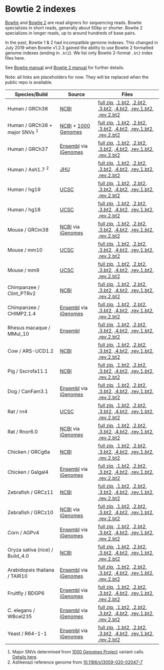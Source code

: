 # Bowtie 2 indexes

[Bowtie](http://bowtie-bio.sourceforge.net) and [Bowtie 2](http://bowtie-bio.sourceforge.net/bowtie2) are read aligners for sequencing reads.  Bowtie specializes in short reads, generally about 50bp or shorter.  Bowtie 2 specializes in longer reads, up to around hundreds of base pairs.

In the past, Bowtie 1 & 2 had incompatible genome indexes.  This changed in July 2019 when Bowtie v1.2.3 gained the ability to use Bowtie 2 formatted genome indexes (ending in `.bt2`).  We list only Bowtie 2-format `.bt2` index files here.

See [Bowtie manual](http://bowtie-bio.sourceforge.net/manual.shtml) and [Bowtie 2 manual](http://bowtie-bio.sourceforge.net/bowtie2/manual.shtml) for further details.

Note: all links are placeholders for now.  They will be replaced when the public repo is available.

<div class="datatable-begin"></div>

Species/Build                             | Source                                            | Files                                                                                                                                                                                                                                     
----------------------------------------- | ------------------------------------------------- | ----------------------------------------------------------------------------------------------------------------------------------------------------------------------------------------------------------------------------------------- 
Human / GRCh38                            | [NCBI][bt2_GRCh38_source]                         | [full zip][bt2_GRCh38_full], [.1.bt2][bt2_GRCh38_1], [.2.bt2][bt2_GRCh38_2], [.3.bt2][bt2_GRCh38_3], [.4.bt2][bt2_GRCh38_4], [.rev.1.bt2][bt2_GRCh38_r1], [.rev.2.bt2][bt2_GRCh38_r2]
Human / GRCh38 + major SNVs <sup>1</sup>  | [NCBI][bt2_grch38_1kgmaj_source] + [1000 Genomes] | [full zip][bt2_grch38_1kgmaj_full], [.1.bt2][bt2_grch38_1kgmaj_1], [.2.bt2][bt2_grch38_1kgmaj_2], [.3.bt2][bt2_grch38_1kgmaj_3], [.4.bt2][bt2_grch38_1kgmaj_4], [.rev.1.bt2][bt2_grch38_1kgmaj_r1], [.rev.2.bt2][bt2_grch38_1kgmaj_r2]
Human / GRCh37                            | [Ensembl][bt2_grch37_source] via [iGenomes]       | [full zip][bt2_grch37_full], [.1.bt2][bt2_grch37_1], [.2.bt2][bt2_grch37_2], [.3.bt2][bt2_grch37_3], [.4.bt2][bt2_grch37_4], [.rev.1.bt2][bt2_grch37_r1], [.rev.2.bt2][bt2_grch37_r2]
Human / Ash1.7 <sup>2</sup>               | [JHU][bt2_ash1_source]                            | [full zip][bt2_ash1_full], [.1.bt2][bt2_ash1_1], [.2.bt2][bt2_ash1_2], [.3.bt2][bt2_ash1_3], [.4.bt2][bt2_ash1_4], [.rev.1.bt2][bt2_ash1_r1], [.rev.2.bt2][bt2_ash1_r2]
Human / hg19                              | [UCSC][bt2_hg19_source]                           | [full zip][bt2_hg19_full], [.1.bt2][bt2_hg19_1], [.2.bt2][bt2_hg19_2], [.3.bt2][bt2_hg19_3], [.4.bt2][bt2_hg19_4], [.rev.1.bt2][bt2_hg19_r1], [.rev.2.bt2][bt2_hg19_r2]
Human / hg18                              | [UCSC][bt2_hg18_source]                           | [full zip][bt2_hg18_full], [.1.bt2][bt2_hg18_1], [.2.bt2][bt2_hg18_2], [.3.bt2][bt2_hg18_3], [.4.bt2][bt2_hg18_4], [.rev.1.bt2][bt2_hg18_r1], [.rev.2.bt2][bt2_hg18_r2]
Mouse / GRCm38                            | [NCBI][bt2_grcm38_source] via [iGenomes]          | [full zip][bt2_grcm38_full], [.1.bt2][bt2_grcm38_1], [.2.bt2][bt2_grcm38_2], [.3.bt2][bt2_grcm38_3], [.4.bt2][bt2_grcm38_4], [.rev.1.bt2][bt2_grcm38_r1], [.rev.2.bt2][bt2_grcm38_r2]
Mouse / mm10                              | [UCSC][bt2_mm10_source]                           | [full zip][bt2_mm10_full], [.1.bt2][bt2_mm10_1], [.2.bt2][bt2_mm10_2], [.3.bt2][bt2_mm10_3], [.4.bt2][bt2_mm10_4], [.rev.1.bt2][bt2_mm10_r1], [.rev.2.bt2][bt2_mm10_r2]
Mouse / mm9                               | [UCSC][bt2_mm9_source]                            | [full zip][bt2_mm9_full], [.1.bt2][bt2_mm9_1], [.2.bt2][bt2_mm9_2], [.3.bt2][bt2_mm9_3], [.4.bt2][bt2_mm9_4], [.rev.1.bt2][bt2_mm9_r1], [.rev.2.bt2][bt2_mm9_r2]
Chimpanzee / Clint_PTRv2                  | [NCBI][bt2_clintptr2_source]                      | [full zip][bt2_clintptr2_full], [.1.bt2][bt2_clintptr2_1], [.2.bt2][bt2_clintptr2_2], [.3.bt2][bt2_clintptr2_3], [.4.bt2][bt2_clintptr2_4], [.rev.1.bt2][bt2_clintptr2_r1], [.rev.2.bt2][bt2_clintptr2_r2]
Chimpanzee / CHIMP2.1.4                   | [Ensembl][bt2_chimp214_source] via [iGenomes]     | [full zip][bt2_chimp214_full], [.1.bt2][bt2_chimp214_1], [.2.bt2][bt2_chimp214_2], [.3.bt2][bt2_chimp214_3], [.4.bt2][bt2_chimp214_4], [.rev.1.bt2][bt2_chimp214_r1], [.rev.2.bt2][bt2_chimp214_r2]
Rhesus macaque / MMul_10                  | [Ensembl][bt2_mmul10_source]                      | [full zip][bt2_mmul10_full], [.1.bt2][bt2_mmul10_1], [.2.bt2][bt2_mmul10_2], [.3.bt2][bt2_mmul10_3], [.4.bt2][bt2_mmul10_4], [.rev.1.bt2][bt2_mmul10_r1], [.rev.2.bt2][bt2_mmul10_r2]
Cow / ARS-UCD1.2                          | [NCBI][bt2_arsucd12_source]                       | [full zip][bt2_arsucd12_full], [.1.bt2][bt2_arsucd12_1], [.2.bt2][bt2_arsucd12_2], [.3.bt2][bt2_arsucd12_3], [.4.bt2][bt2_arsucd12_4], [.rev.1.bt2][bt2_arsucd12_r1], [.rev.2.bt2][bt2_arsucd12_r2]
Pig / Sscrofa11.1                         | [NCBI][bt2_sscorfa111_source]                     | [full zip][bt2_sscorfa111_full], [.1.bt2][bt2_sscorfa111_1], [.2.bt2][bt2_sscorfa111_2], [.3.bt2][bt2_sscorfa111_3], [.4.bt2][bt2_sscorfa111_4], [.rev.1.bt2][bt2_sscorfa111_r1], [.rev.2.bt2][bt2_sscorfa111_r2]
Dog / CanFam3.1                           | [Ensembl][bt2_canfam31_source] via [iGenomes]     | [full zip][bt2_canfam31_full], [.1.bt2][bt2_canfam31_1], [.2.bt2][bt2_canfam31_2], [.3.bt2][bt2_canfam31_3], [.4.bt2][bt2_canfam31_4], [.rev.1.bt2][bt2_canfam31_r1], [.rev.2.bt2][bt2_canfam31_r2]
Rat / rn4                                 | [UCSC][bt2_rn4_source]                            | [full zip][bt2_rn4_full], [.1.bt2][bt2_rn4_1], [.2.bt2][bt2_rn4_2], [.3.bt2][bt2_rn4_3], [.4.bt2][bt2_rn4_4], [.rev.1.bt2][bt2_rn4_r1], [.rev.2.bt2][bt2_rn4_r2]
Rat / Rnor6.0                             | [NCBI][bt2_rnor60_source] via [iGenomes]          | [full zip][bt2_rnor60_full], [.1.bt2][bt2_rnor60_1], [.2.bt2][bt2_rnor60_2], [.3.bt2][bt2_rnor60_3], [.4.bt2][bt2_rnor60_4], [.rev.1.bt2][bt2_rnor60_r1], [.rev.2.bt2][bt2_rnor60_r2]
Chicken / GRCg6a                          | [NCBI][bt2_grcg6a_source]                         | [full zip][bt2_grcg6a_full], [.1.bt2][bt2_grcg6a_1], [.2.bt2][bt2_grcg6a_2], [.3.bt2][bt2_grcg6a_3], [.4.bt2][bt2_grcg6a_4], [.rev.1.bt2][bt2_grcg6a_r1], [.rev.2.bt2][bt2_grcg6a_r2]
Chicken / Galgal4                         | [Ensembl][bt2_galgal4_source] via [iGenomes]      | [full zip][bt2_galgal4_full], [.1.bt2][bt2_galgal4_1], [.2.bt2][bt2_galgal4_2], [.3.bt2][bt2_galgal4_3], [.4.bt2][bt2_galgal4_4], [.rev.1.bt2][bt2_galgal4_r1], [.rev.2.bt2][bt2_galgal4_r2]
Zebrafish / GRCz11                        | [NCBI][bt2_grcz11_source]                         | [full zip][bt2_grcz11_full], [.1.bt2][bt2_grcz11_1], [.2.bt2][bt2_grcz11_2], [.3.bt2][bt2_grcz11_3], [.4.bt2][bt2_grcz11_4], [.rev.1.bt2][bt2_grcz11_r1], [.rev.2.bt2][bt2_grcz11_r2]
Zebrafish / GRCz10                        | [NCBI][bt2_grcz10_source] via [iGenomes]          | [full zip][bt2_grcz10_full], [.1.bt2][bt2_grcz10_1], [.2.bt2][bt2_grcz10_2], [.3.bt2][bt2_grcz10_3], [.4.bt2][bt2_grcz10_4], [.rev.1.bt2][bt2_grcz10_r1], [.rev.2.bt2][bt2_grcz10_r2]
Corn / AGPv4                              | [Ensembl][bt2_agpv4_source] via [iGenomes]        | [full zip][bt2_agpv4_full], [.1.bt2][bt2_agpv4_1], [.2.bt2][bt2_agpv4_2], [.3.bt2][bt2_agpv4_3], [.4.bt2][bt2_agpv4_4], [.rev.1.bt2][bt2_agpv4_r1], [.rev.2.bt2][bt2_agpv4_r2]
Oryza sativa (rice) / Build_4.0           | [NCBI][bt2_build4_source]                         | [full zip][bt2_build4_full], [.1.bt2][bt2_build4_1], [.2.bt2][bt2_build4_2], [.3.bt2][bt2_build4_3], [.4.bt2][bt2_build4_4], [.rev.1.bt2][bt2_build4_r1], [.rev.2.bt2][bt2_build4_r2]
Arabidopsis thaliana / TAIR10             | [Ensembl][bt2_tair10_source] via [iGenomes]       | [full zip][bt2_tair10_full], [.1.bt2][bt2_tair10_1], [.2.bt2][bt2_tair10_2], [.3.bt2][bt2_tair10_3], [.4.bt2][bt2_tair10_4], [.rev.1.bt2][bt2_tair10_r1], [.rev.2.bt2][bt2_tair10_r2]
Fruitfly / BDGP6                          | [Ensembl][bt2_bdgp6_source] via [iGenomes]        | [full zip][bt2_bdgp6_full], [.1.bt2][bt2_bdgp6_1], [.2.bt2][bt2_bdgp6_2], [.3.bt2][bt2_bdgp6_3], [.4.bt2][bt2_bdgp6_4], [.rev.1.bt2][bt2_bdgp6_r1], [.rev.2.bt2][bt2_bdgp6_r2]
C. elegans / WBcel235                     | [Ensembl][bt2_wbcel235_source] via [iGenomes]     | [full zip][bt2_wbcel235_full], [.1.bt2][bt2_wbcel235_1], [.2.bt2][bt2_wbcel235_2], [.3.bt2][bt2_wbcel235_3], [.4.bt2][bt2_wbcel235_4], [.rev.1.bt2][bt2_wbcel235_r1], [.rev.2.bt2][bt2_wbcel235_r2]
Yeast / R64-1-1                           | [Ensembl][bt2_r6411_source] via [iGenomes]        | [full zip][bt2_r6411_full], [.1.bt2][bt2_r6411_1], [.2.bt2][bt2_r6411_2], [.3.bt2][bt2_r6411_3], [.4.bt2][bt2_r6411_4], [.rev.1.bt2][bt2_r6411_r1], [.rev.2.bt2][bt2_r6411_r2]

<div class="datatable-end"></div>

[1000 Genomes]: https://www.internationalgenome.org
[iGenomes]: https://support.illumina.com/sequencing/sequencing_software/igenome.html

1. Major SNVs determined from [1000 Genomes Project](https://www.internationalgenome.org) variant calls.  [Details here](https://github.com/BenLangmead/bowtie-majref).
2. Ashkenazi reference genome from [10.1186/s13059-020-02047-7](https://doi.org/10.1186/s13059-020-02047-7)

[bt2_GRCh38_source]: ftp://ftp.ncbi.nlm.nih.gov/genomes/archive/old_genbank/Eukaryotes/vertebrates_mammals/Homo_sapiens/GRCh38/seqs_for_alignment_pipelines/
[bt2_GRCh38_full]: https://aws.amazon.com
[bt2_GRCh38_1]: https://aws.amazon.com
[bt2_GRCh38_2]: https://aws.amazon.com
[bt2_GRCh38_3]: https://aws.amazon.com
[bt2_GRCh38_4]: https://aws.amazon.com
[bt2_GRCh38_r1]: https://aws.amazon.com
[bt2_GRCh38_r2]: https://aws.amazon.com

[bt2_grch38_1kgmaj_source]: ftp://ftp.ccb.jhu.edu/pub/data/bowtie2_indexes/
[bt2_grch38_1kgmaj_full]: https://aws.amazon.com
[bt2_grch38_1kgmaj_1]: https://aws.amazon.com
[bt2_grch38_1kgmaj_2]: https://aws.amazon.com
[bt2_grch38_1kgmaj_3]: https://aws.amazon.com
[bt2_grch38_1kgmaj_4]: https://aws.amazon.com
[bt2_grch38_1kgmaj_r1]: https://aws.amazon.com
[bt2_grch38_1kgmaj_r2]: https://aws.amazon.com

[bt2_grch37_source]: https://grch37.ensembl.org/index.html
[bt2_grch37_full]: https://aws.amazon.com
[bt2_grch37_1]: https://aws.amazon.com
[bt2_grch37_2]: https://aws.amazon.com
[bt2_grch37_3]: https://aws.amazon.com
[bt2_grch37_4]: https://aws.amazon.com
[bt2_grch37_r1]: https://aws.amazon.com
[bt2_grch37_r2]: https://aws.amazon.com

[bt2_ash1_source]: ftp://ftp.ccb.jhu.edu/pub/data/Homo_sapiens/Ash1/v1.7/Assembly/
[bt2_ash1_full]: https://aws.amazon.com
[bt2_ash1_1]: https://aws.amazon.com
[bt2_ash1_2]: https://aws.amazon.com
[bt2_ash1_3]: https://aws.amazon.com
[bt2_ash1_4]: https://aws.amazon.com
[bt2_ash1_r1]: https://aws.amazon.com
[bt2_ash1_r2]: https://aws.amazon.com

[bt2_hg19_source]: ftp://hgdownload.cse.ucsc.edu/goldenPath/hg19/chromosomes
[bt2_hg19_full]: https://aws.amazon.com
[bt2_hg19_1]: https://aws.amazon.com
[bt2_hg19_2]: https://aws.amazon.com
[bt2_hg19_3]: https://aws.amazon.com
[bt2_hg19_4]: https://aws.amazon.com
[bt2_hg19_r1]: https://aws.amazon.com
[bt2_hg19_r2]: https://aws.amazon.com

[bt2_hg18_source]: ftp://hgdownload.cse.ucsc.edu/goldenPath/hg18/chromosomes
[bt2_hg18_full]: https://aws.amazon.com
[bt2_hg18_1]: https://aws.amazon.com
[bt2_hg18_2]: https://aws.amazon.com
[bt2_hg18_3]: https://aws.amazon.com
[bt2_hg18_4]: https://aws.amazon.com
[bt2_hg18_r1]: https://aws.amazon.com
[bt2_hg18_r2]: https://aws.amazon.com

[bt2_clintptr2_source]: https://ftp.ncbi.nlm.nih.gov/genomes/all/GCF/002/880/755/GCF_002880755.1_Clint_PTRv2/
[bt2_clintptr2_full]: https://aws.amazon.com
[bt2_clintptr2_1]: https://aws.amazon.com
[bt2_clintptr2_2]: https://aws.amazon.com
[bt2_clintptr2_3]: https://aws.amazon.com
[bt2_clintptr2_4]: https://aws.amazon.com
[bt2_clintptr2_r1]: https://aws.amazon.com
[bt2_clintptr2_r2]: https://aws.amazon.com

[bt2_chimp214_source]: https://useast.ensembl.org/Pan_troglodytes/Info/Index
[bt2_chimp214_full]: https://aws.amazon.com
[bt2_chimp214_1]: https://aws.amazon.com
[bt2_chimp214_2]: https://aws.amazon.com
[bt2_chimp214_3]: https://aws.amazon.com
[bt2_chimp214_4]: https://aws.amazon.com
[bt2_chimp214_r1]: https://aws.amazon.com
[bt2_chimp214_r2]: https://aws.amazon.com

[bt2_mmul10_source]: https://ftp.ncbi.nlm.nih.gov/genomes/all/GCF/003/339/765/GCF_003339765.1_Mmul_10/
[bt2_mmul10_full]: https://aws.amazon.com
[bt2_mmul10_1]: https://aws.amazon.com
[bt2_mmul10_2]: https://aws.amazon.com
[bt2_mmul10_3]: https://aws.amazon.com
[bt2_mmul10_4]: https://aws.amazon.com
[bt2_mmul10_r1]: https://aws.amazon.com
[bt2_mmul10_r2]: https://aws.amazon.com

[bt2_arsucd12_source]: https://ftp.ncbi.nlm.nih.gov/genomes/all/GCF/002/263/795/GCF_002263795.1_ARS-UCD1.2/
[bt2_arsucd12_full]: https://aws.amazon.com
[bt2_arsucd12_1]: https://aws.amazon.com
[bt2_arsucd12_2]: https://aws.amazon.com
[bt2_arsucd12_3]: https://aws.amazon.com
[bt2_arsucd12_4]: https://aws.amazon.com
[bt2_arsucd12_r1]: https://aws.amazon.com
[bt2_arsucd12_r2]: https://aws.amazon.com

[bt2_sscorfa111_source]: https://ftp.ncbi.nlm.nih.gov/genomes/all/GCF/000/003/025/GCF_000003025.6_Sscrofa11.1/
[bt2_sscorfa111_full]: https://aws.amazon.com
[bt2_sscorfa111_1]: https://aws.amazon.com
[bt2_sscorfa111_2]: https://aws.amazon.com
[bt2_sscorfa111_3]: https://aws.amazon.com
[bt2_sscorfa111_4]: https://aws.amazon.com
[bt2_sscorfa111_r1]: https://aws.amazon.com
[bt2_sscorfa111_r2]: https://aws.amazon.com

[bt2_canfam31_source]: https://www.ensembl.org/Canis_lupus_familiaris/Info/Index
[bt2_canfam31_full]: https://aws.amazon.com
[bt2_canfam31_1]: https://aws.amazon.com
[bt2_canfam31_2]: https://aws.amazon.com
[bt2_canfam31_3]: https://aws.amazon.com
[bt2_canfam31_4]: https://aws.amazon.com
[bt2_canfam31_r1]: https://aws.amazon.com
[bt2_canfam31_r2]: https://aws.amazon.com

[bt2_grcm38_source]: https://www.ncbi.nlm.nih.gov/assembly/GCF_000001635.20/
[bt2_grcm38_full]: https://aws.amazon.com
[bt2_grcm38_1]: https://aws.amazon.com
[bt2_grcm38_2]: https://aws.amazon.com
[bt2_grcm38_3]: https://aws.amazon.com
[bt2_grcm38_4]: https://aws.amazon.com
[bt2_grcm38_r1]: https://aws.amazon.com
[bt2_grcm38_r2]: https://aws.amazon.com

[bt2_mm10_source]: ftp://hgdownload.cse.ucsc.edu/goldenPath/mm10/chromosomes
[bt2_mm10_full]: https://aws.amazon.com
[bt2_mm10_1]: https://aws.amazon.com
[bt2_mm10_2]: https://aws.amazon.com
[bt2_mm10_3]: https://aws.amazon.com
[bt2_mm10_4]: https://aws.amazon.com
[bt2_mm10_r1]: https://aws.amazon.com
[bt2_mm10_r2]: https://aws.amazon.com

[bt2_mm9_source]: ftp://hgdownload.cse.ucsc.edu/goldenPath/mm9/chromosomes
[bt2_mm9_full]: https://aws.amazon.com
[bt2_mm9_1]: https://aws.amazon.com
[bt2_mm9_2]: https://aws.amazon.com
[bt2_mm9_3]: https://aws.amazon.com
[bt2_mm9_4]: https://aws.amazon.com
[bt2_mm9_r1]: https://aws.amazon.com
[bt2_mm9_r2]: https://aws.amazon.com

[bt2_rn4_source]: ftp://hgdownload.cse.ucsc.edu/goldenPath/rn4/chromosomes
[bt2_rn4_full]: https://aws.amazon.com
[bt2_rn4_1]: https://aws.amazon.com
[bt2_rn4_2]: https://aws.amazon.com
[bt2_rn4_3]: https://aws.amazon.com
[bt2_rn4_4]: https://aws.amazon.com
[bt2_rn4_r1]: https://aws.amazon.com
[bt2_rn4_r2]: https://aws.amazon.com

[bt2_rnor60_source]: https://www.ncbi.nlm.nih.gov/assembly/GCF_000001895.5/
[bt2_rnor60_full]: https://aws.amazon.com
[bt2_rnor60_1]: https://aws.amazon.com
[bt2_rnor60_2]: https://aws.amazon.com
[bt2_rnor60_3]: https://aws.amazon.com
[bt2_rnor60_4]: https://aws.amazon.com
[bt2_rnor60_r1]: https://aws.amazon.com
[bt2_rnor60_r2]: https://aws.amazon.com

[bt2_grcg6a_source]: https://ftp.ncbi.nlm.nih.gov/genomes/all/GCF/000/002/315/GCF_000002315.6_GRCg6a/
[bt2_grcg6a_full]: https://aws.amazon.com
[bt2_grcg6a_1]: https://aws.amazon.com
[bt2_grcg6a_2]: https://aws.amazon.com
[bt2_grcg6a_3]: https://aws.amazon.com
[bt2_grcg6a_4]: https://aws.amazon.com
[bt2_grcg6a_r1]: https://aws.amazon.com
[bt2_grcg6a_r2]: https://aws.amazon.com

[bt2_galgal4_source]: http://jul2016.archive.ensembl.org/Gallus_gallus/Info/Index
[bt2_galgal4_full]: https://aws.amazon.com
[bt2_galgal4_1]: https://aws.amazon.com
[bt2_galgal4_2]: https://aws.amazon.com
[bt2_galgal4_3]: https://aws.amazon.com
[bt2_galgal4_4]: https://aws.amazon.com
[bt2_galgal4_r1]: https://aws.amazon.com
[bt2_galgal4_r2]: https://aws.amazon.com

[bt2_agpv4_source]: http://plants.ensembl.org/Zea_mays/Info/Index
[bt2_agpv4_full]: https://aws.amazon.com
[bt2_agpv4_1]: https://aws.amazon.com
[bt2_agpv4_2]: https://aws.amazon.com
[bt2_agpv4_3]: https://aws.amazon.com
[bt2_agpv4_4]: https://aws.amazon.com
[bt2_agpv4_r1]: https://aws.amazon.com
[bt2_agpv4_r2]: https://aws.amazon.com

[bt2_build4_source]: https://ftp.ncbi.nlm.nih.gov/genomes/all/GCF/000/005/425/GCF_000005425.2_Build_4.0/
[bt2_build4_full]: https://aws.amazon.com
[bt2_build4_1]: https://aws.amazon.com
[bt2_build4_2]: https://aws.amazon.com
[bt2_build4_3]: https://aws.amazon.com
[bt2_build4_4]: https://aws.amazon.com
[bt2_build4_r1]: https://aws.amazon.com
[bt2_build4_r2]: https://aws.amazon.com

[bt2_grcz11_source]: https://ftp.ncbi.nlm.nih.gov/genomes/all/GCF/000/002/035/GCF_000002035.6_GRCz11/
[bt2_grcz11_full]: https://aws.amazon.com
[bt2_grcz11_1]: https://aws.amazon.com
[bt2_grcz11_2]: https://aws.amazon.com
[bt2_grcz11_3]: https://aws.amazon.com
[bt2_grcz11_4]: https://aws.amazon.com
[bt2_grcz11_r1]: https://aws.amazon.com
[bt2_grcz11_r2]: https://aws.amazon.com

[bt2_grcz10_source]: https://useast.ensembl.org/Drosophila_melanogaster/Info/Index
[bt2_grcz10_full]: https://aws.amazon.com
[bt2_grcz10_1]: https://aws.amazon.com
[bt2_grcz10_2]: https://aws.amazon.com
[bt2_grcz10_3]: https://aws.amazon.com
[bt2_grcz10_4]: https://aws.amazon.com
[bt2_grcz10_r1]: https://aws.amazon.com
[bt2_grcz10_r2]: https://aws.amazon.com

[bt2_tair10_source]: http://plants.ensembl.org/Arabidopsis_thaliana/Info/Index
[bt2_tair10_full]: https://aws.amazon.com
[bt2_tair10_1]: https://aws.amazon.com
[bt2_tair10_2]: https://aws.amazon.com
[bt2_tair10_3]: https://aws.amazon.com
[bt2_tair10_4]: https://aws.amazon.com
[bt2_tair10_r1]: https://aws.amazon.com
[bt2_tair10_r2]: https://aws.amazon.com

[bt2_bdgp6_source]: https://www.ncbi.nlm.nih.gov/assembly/GCF_000002035.5/
[bt2_bdgp6_full]: https://aws.amazon.com
[bt2_bdgp6_1]: https://aws.amazon.com
[bt2_bdgp6_2]: https://aws.amazon.com
[bt2_bdgp6_3]: https://aws.amazon.com
[bt2_bdgp6_4]: https://aws.amazon.com
[bt2_bdgp6_r1]: https://aws.amazon.com
[bt2_bdgp6_r2]: https://aws.amazon.com

[bt2_wbcel235_source]: https://www.ensembl.org/Caenorhabditis_elegans/Info/Index
[bt2_wbcel235_full]: https://aws.amazon.com
[bt2_wbcel235_1]: https://aws.amazon.com
[bt2_wbcel235_2]: https://aws.amazon.com
[bt2_wbcel235_3]: https://aws.amazon.com
[bt2_wbcel235_4]: https://aws.amazon.com
[bt2_wbcel235_r1]: https://aws.amazon.com
[bt2_wbcel235_r2]: https://aws.amazon.com

[bt2_r6411_source]: https://www.ensembl.org/Saccharomyces_cerevisiae/Info/Index
[bt2_r6411_full]: https://aws.amazon.com
[bt2_r6411_1]: https://aws.amazon.com
[bt2_r6411_2]: https://aws.amazon.com
[bt2_r6411_3]: https://aws.amazon.com
[bt2_r6411_4]: https://aws.amazon.com
[bt2_r6411_r1]: https://aws.amazon.com
[bt2_r6411_r2]: https://aws.amazon.com
